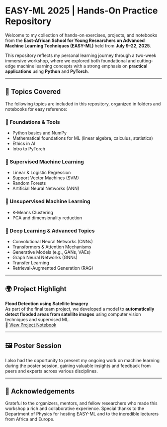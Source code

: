 # EASY-ML 2025 | Hands-On Practice Repository

Welcome to my collection of hands-on exercises, projects, and notebooks from the **East-African School for Young Researchers on Advanced Machine Learning Techniques (EASY-ML)** held from **July 9–22, 2025**.

This repository reflects my personal learning journey through a two-week immersive workshop, where we explored both foundational and cutting-edge machine learning concepts with a strong emphasis on **practical applications** using **Python** and **PyTorch**.

---

## 🧠 Topics Covered

The following topics are included in this repository, organized in folders and notebooks for easy reference:

### 🔹 Foundations & Tools
- Python basics and NumPy
- Mathematical foundations for ML (linear algebra, calculus, statistics)
- Ethics in AI
- Intro to PyTorch

### 🔹 Supervised Machine Learning
- Linear & Logistic Regression
- Support Vector Machines (SVM)
- Random Forests
- Artificial Neural Networks (ANN)

### 🔹 Unsupervised Machine Learning
- K-Means Clustering
- PCA and dimensionality reduction

### 🔹 Deep Learning & Advanced Topics
- Convolutional Neural Networks (CNNs)
- Transformers & Attention Mechanisms
- Generative Models (e.g., GANs, VAEs)
- Graph Neural Networks (GNNs)
- Transfer Learning
- Retrieval-Augmented Generation (RAG)

---

## 🌍 Project Highlight

**Flood Detection using Satellite Imagery**  
As part of the final team project, we developed a model to **automatically detect flooded areas from satellite images** using computer vision techniques and supervised ML.  
🔗 [View Project Notebook](https://github.com/Esther-Wagatwe/EASY-ML/blob/master/Flood_detection_project.ipynb)

---

## 🖼️ Poster Session

I also had the opportunity to present my ongoing work on machine learning during the poster session, gaining valuable insights and feedback from peers and experts across various disciplines.

---

## 🤝 Acknowledgements

Grateful to the organizers, mentors, and fellow researchers who made this workshop a rich and collaborative experience. Special thanks to the Department of Physics for hosting EASY-ML and to the incredible lecturers from Africa and Europe.


